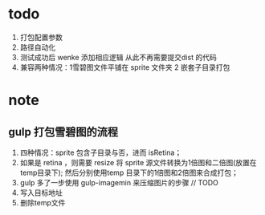 # todo

1. 打包配置参数
2. 路径自动化
3. 测试成功后  wenke 添加相应逻辑  从此不再需要提交dist 的代码
4. 兼容两种情况：1雪碧图文件平铺在 sprite 文件夹  2 嵌套子目录打包

# note

## gulp 打包雪碧图的流程

1. 四种情况：sprite 包含子目录与否，进而 isRetina；
2. 如果是 retina ，则需要 resize 将 sprite 源文件转换为1倍图和二倍图(放置在temp目录下); 然后分别使用temp 目录下的1倍图和2倍图来合成打包；
3. gulp 多了一步使用 gulp-imagemin 来压缩图片的步骤  // TODO
4. 写入目标地址
5. 删除temp文件